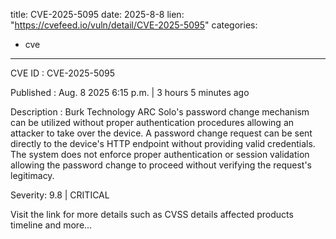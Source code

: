  
title: CVE-2025-5095
date: 2025-8-8
lien: "https://cvefeed.io/vuln/detail/CVE-2025-5095"
categories:
  - cve
---

CVE ID : CVE-2025-5095

Published :  Aug. 8
2025
6:15 p.m. | 3 hours
5 minutes ago

Description : Burk Technology ARC Solo's password change mechanism can be utilized without proper 
authentication procedures
allowing an attacker to take over the device.
 A password change request can be sent directly to the device's HTTP 
endpoint without providing valid credentials. The system does not 
enforce proper authentication or session validation
allowing the 
password change to proceed without verifying the request's legitimacy.

Severity: 9.8 | CRITICAL

Visit the link for more details
such as CVSS details
affected products
timeline
and more...
